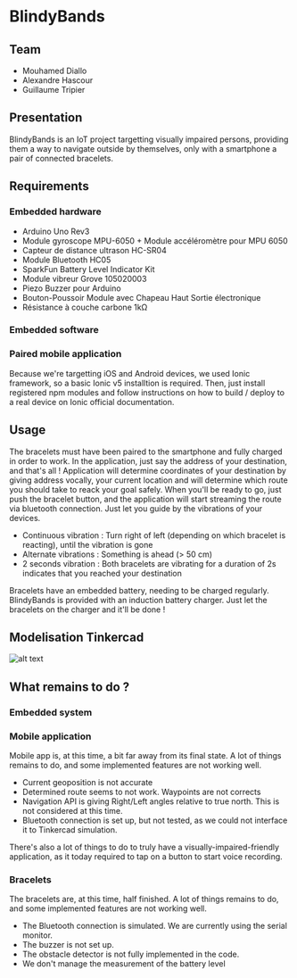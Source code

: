 # BlindyBands

## Team

* Mouhamed Diallo
* Alexandre Hascour
* Guillaume Tripier

## Presentation

BlindyBands is an IoT project targetting visually impaired persons, providing them a way to navigate outside by themselves, only with a smartphone a pair of connected bracelets.


## Requirements

### Embedded hardware
- Arduino Uno Rev3
- Module gyroscope MPU-6050 + Module accéléromètre pour MPU 6050
- Capteur de distance ultrason HC-SR04
- Module Bluetooth HC05
- SparkFun Battery Level Indicator Kit
- Module vibreur Grove 105020003
- Piezo Buzzer pour Arduino
- Bouton-Poussoir Module avec Chapeau Haut Sortie électronique
- Résistance à couche carbone 1kΩ

### Embedded software

### Paired mobile application

Because we're targetting iOS and Android devices, we used Ionic framework, so a basic Ionic v5 installtion is required. Then, just install registered npm modules and follow instructions on how to build / deploy to a real device on Ionic official documentation.


## Usage

The bracelets must have been paired to the smartphone and fully charged in order to work. In the application, just say the address of your destination, and that's all ! Application will determine coordinates of your destination by giving address vocally, your current location and will determine which route you should take to reack your goal safely. When you'll be ready to go, just push the bracelet button, and the application will start streaming the route via bluetooth connection. Just let you guide by the vibrations of your devices.

- Continuous vibration : Turn right of left (depending on which bracelet is reacting), until the vibration is gone
- Alternate vibrations : Something is ahead (> 50 cm)
- 2 seconds vibration  : Both bracelets are vibrating for a duration of 2s indicates that you reached your destination

Bracelets have an embedded battery, needing to be charged regularly. BlindyBands is provided with an induction battery charger. Just let the bracelets on the charger and it'll be done !


## Modelisation Tinkercad

![alt text](https://cdn.discordapp.com/attachments/652510611665715211/703192175113928755/unknown.png)


## What remains to do ?

### Embedded system

### Mobile application

Mobile app is, at this time, a bit far away from its final state. A lot of things remains to do, and some implemented features are not working well.

- Current geoposition is not accurate
- Determined route seems to not work. Waypoints are not corrects
- Navigation API is giving Right/Left angles relative to true north. This is not considered at this time.
- Bluetooth connection is set up, but not tested, as we could not interface it to Tinkercad simulation.

There's also a lot of things to do to truly have a visually-impaired-friendly application, as it today required to tap on a button to start voice recording.

### Bracelets

The bracelets are, at this time, half finished. A lot of things remains to do, and some implemented features are not working well.

- The Bluetooth connection is simulated. We are currently using the serial monitor.
- The buzzer is not set up.
- The obstacle detector is not fully implemented in the code.
- We don't manage the measurement of the battery level
